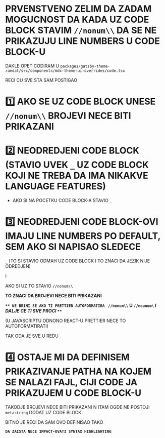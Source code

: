 # PRVENSTVENO ZELIM DA ZADAM MOGUCNOST DA KADA UZ CODE BLOCK STAVIM `//nonum\\` DA SE NE PRIKAZUJU LINE NUMBERS U CODE BLOCK-U

DAKLE OPET CODIRAM U `packages/gatsby-theme-raedal/src/components/mdx-theme-ui-overrides/code.tsx`

RECI CU SVE STA SAM POSTIGAO

# :one: AKO SE UZ CODE BLOCK UNESE `//nonum\\` BROJEVI NECE BITI PRIKAZANI

# :two: NEODREDJENI CODE BLOCK (STAVIO UVEK `_` UZ CODE BLOCK KOJI NE TREBA DA IMA NIKAKVE LANGUAGE FEATURES)

- AKO SI NA POCETKU CODE BLOCK-A STAVIO `_`

# :three: NEODREDJENI CODE BLOCK-OVI IMAJU LINE NUMBERS PO DEFAULT, SEM AKO SI NAPISAO SLEDECE

`_` (TO SI STAVIO ODMAH UZ CODE BLOCK I TO ZNACI DA JEZIK NIJE ODREDJEN)

I

AKO SI UZ TO STAVIO `//nonum\\`

**TO ZNACI DA BROJEVI NECE BITI PRIKAZANI**

**`** NE BRINI SE AKO TI PRETTIER AUTOFORMATIRA ` `//nonum\\` U `//nounum\`  *I DALJE CE TI SVE PROCI*   `**`**

(U JAVASCRIPTU ODNONO REACT-U PRETTIER NECE TO AUTOFORMATIRATI)

TAK ODA JE SVE U REDU

# :four: OSTAJE MI DA DEFINISEM PRIKAZIVANJE PATHA NA KOJEM SE NALAZI FAJL, CIJI CODE JA PRIKAZUJEM U CODE BLOCK-U

TAKODJE BROJEVI NECE BITI PRIKAZANI N ITAM OGDE NE POSTOJI `metastring` DODAT UZ CODE BLOCK

BITNO JE RECI DA SAM OVO DEFINISAO TAKO

**`DA ZAISTA NECE IMPACT-OVATI SYNTAX HIGHLIGHTING`**